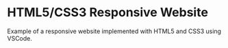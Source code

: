 # HTML5/CSS3 Responsive Website
Example of a responsive website implemented with HTML5 and CSS3 using VSCode.
